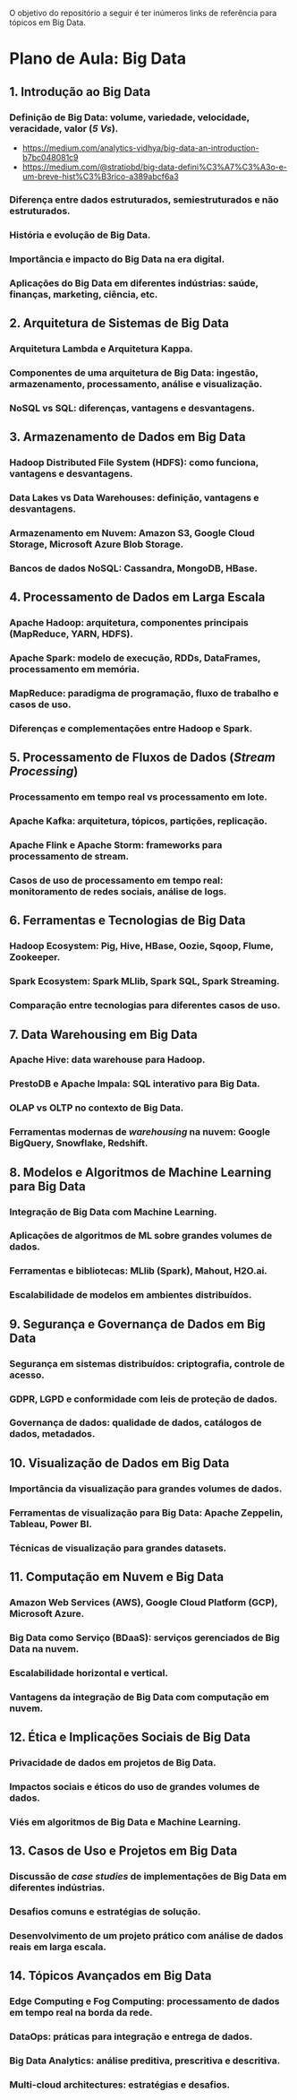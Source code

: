 O objetivo do repositório a seguir é ter inúmeros links de referência para tópicos em Big Data.

# Plano de Aula: Big Data

## 1. Introdução ao Big Data
### Definição de Big Data: volume, variedade, velocidade, veracidade, valor (*5 Vs*).
- https://medium.com/analytics-vidhya/big-data-an-introduction-b7bc048081c9
- https://medium.com/@stratiobd/big-data-defini%C3%A7%C3%A3o-e-um-breve-hist%C3%B3rico-a389abcf6a3
### Diferença entre dados estruturados, semiestruturados e não estruturados.
### História e evolução de Big Data.
### Importância e impacto do Big Data na era digital.
### Aplicações do Big Data em diferentes indústrias: saúde, finanças, marketing, ciência, etc.

## 2. Arquitetura de Sistemas de Big Data
### Arquitetura Lambda e Arquitetura Kappa.
### Componentes de uma arquitetura de Big Data: ingestão, armazenamento, processamento, análise e visualização.
### NoSQL vs SQL: diferenças, vantagens e desvantagens.

## 3. Armazenamento de Dados em Big Data
### **Hadoop Distributed File System (HDFS)**: como funciona, vantagens e desvantagens.
### Data Lakes vs Data Warehouses: definição, vantagens e desvantagens.
### Armazenamento em Nuvem: Amazon S3, Google Cloud Storage, Microsoft Azure Blob Storage.
### Bancos de dados NoSQL: Cassandra, MongoDB, HBase.

## 4. Processamento de Dados em Larga Escala
### **Apache Hadoop**: arquitetura, componentes principais (MapReduce, YARN, HDFS).
### **Apache Spark**: modelo de execução, RDDs, DataFrames, processamento em memória.
### MapReduce: paradigma de programação, fluxo de trabalho e casos de uso.
### Diferenças e complementações entre Hadoop e Spark.

## 5. Processamento de Fluxos de Dados (*Stream Processing*)
### Processamento em tempo real vs processamento em lote.
### **Apache Kafka**: arquitetura, tópicos, partições, replicação.
### **Apache Flink** e **Apache Storm**: frameworks para processamento de stream.
### Casos de uso de processamento em tempo real: monitoramento de redes sociais, análise de logs.

## 6. Ferramentas e Tecnologias de Big Data
### **Hadoop Ecosystem**: Pig, Hive, HBase, Oozie, Sqoop, Flume, Zookeeper.
### **Spark Ecosystem**: Spark MLlib, Spark SQL, Spark Streaming.
### Comparação entre tecnologias para diferentes casos de uso.

## 7. Data Warehousing em Big Data
### **Apache Hive**: data warehouse para Hadoop.
### **PrestoDB** e **Apache Impala**: SQL interativo para Big Data.
### OLAP vs OLTP no contexto de Big Data.
### Ferramentas modernas de *warehousing* na nuvem: Google BigQuery, Snowflake, Redshift.

## 8. Modelos e Algoritmos de Machine Learning para Big Data
### Integração de Big Data com Machine Learning.
### Aplicações de algoritmos de ML sobre grandes volumes de dados.
### Ferramentas e bibliotecas: MLlib (Spark), Mahout, H2O.ai.
### Escalabilidade de modelos em ambientes distribuídos.

## 9. Segurança e Governança de Dados em Big Data
### Segurança em sistemas distribuídos: criptografia, controle de acesso.
### **GDPR**, **LGPD** e conformidade com leis de proteção de dados.
### Governança de dados: qualidade de dados, catálogos de dados, metadados.

## 10. Visualização de Dados em Big Data
### Importância da visualização para grandes volumes de dados.
### Ferramentas de visualização para Big Data: Apache Zeppelin, Tableau, Power BI.
### Técnicas de visualização para grandes datasets.

## 11. Computação em Nuvem e Big Data
### **Amazon Web Services (AWS)**, **Google Cloud Platform (GCP)**, **Microsoft Azure**.
### Big Data como Serviço (BDaaS): serviços gerenciados de Big Data na nuvem.
### Escalabilidade horizontal e vertical.
### Vantagens da integração de Big Data com computação em nuvem.

## 12. Ética e Implicações Sociais de Big Data
### Privacidade de dados em projetos de Big Data.
### Impactos sociais e éticos do uso de grandes volumes de dados.
### Viés em algoritmos de Big Data e Machine Learning.

## 13. Casos de Uso e Projetos em Big Data
### Discussão de *case studies* de implementações de Big Data em diferentes indústrias.
### Desafios comuns e estratégias de solução.
### Desenvolvimento de um projeto prático com análise de dados reais em larga escala.

## 14. Tópicos Avançados em Big Data
### **Edge Computing** e **Fog Computing**: processamento de dados em tempo real na borda da rede.
### **DataOps**: práticas para integração e entrega de dados.
### **Big Data Analytics**: análise preditiva, prescritiva e descritiva.
### **Multi-cloud architectures**: estratégias e desafios.
